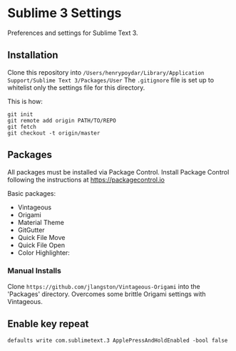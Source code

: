 # Sublime 3 Settings

Preferences and settings for Sublime Text 3.

## Installation

Clone this repository into `/Users/henrypoydar/Library/Application Support/Sublime Text 3/Packages/User`
The `.gitignore` file is set up to whitelist only the settings file for this directory.

This is how:

    git init
    git remote add origin PATH/TO/REPO
    git fetch
    git checkout -t origin/master

## Packages

All packages must be installed via Package Control. Install Package Control following the instructions at https://packagecontrol.io

Basic packages:

- Vintageous
- Origami
- Material Theme
- GitGutter
- Quick File Move
- Quick File Open
- Color Highlighter:

### Manual Installs

Clone `https://github.com/jlangston/Vintageous-Origami` into the 'Packages' directory. Overcomes some brittle Origami settings with Vintageous.

## Enable key repeat

    defaults write com.sublimetext.3 ApplePressAndHoldEnabled -bool false

